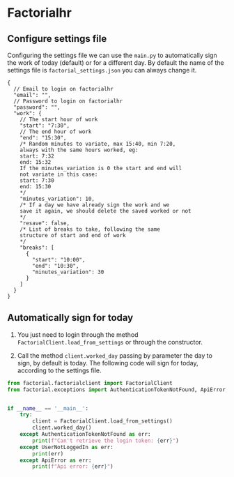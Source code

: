 # Factorialhr

## Configure settings file
Configuring the settings file we can use the `main.py`
to automatically sign the work of today (default) 
or for a different day.
By default the name of the settings file is
`factorial_settings.json` you can always change it.
```json5
{
  // Email to login on factorialhr
  "email": "",
  // Password to login on factorialhr
  "password": "",
  "work": {
    // The start hour of work 
    "start": "7:30",
    // The end hour of work
    "end": "15:30",
    /* Random minutes to variate, max 15:40, min 7:20,
    always with the same hours worked, eg:
    start: 7:32
    end: 15:32
    If the minutes_variation is 0 the start and end will
    not variate in this case:
    start: 7:30
    end: 15:30
    */
    "minutes_variation": 10,
    /* If a day we have already sign the work and we
    save it again, we should delete the saved worked or not 
    */
    "resave": false,
    /* List of breaks to take, following the same
    structure of start and end of work
    */
    "breaks": [
      {
        "start": "10:00",
        "end": "10:30",
        "minutes_variation": 30
      }
    ]
  }
}
```

## Automatically sign for today
1. You just need to login through the method
`FactorialClient.load_from_settings` or through the
constructor.

2. Call the method `client.worked_day` passing by
parameter the day to sign, by default is today. The
following code will sign for today, according to
the settings file.

```python
from factorial.factorialclient import FactorialClient
from factorial.exceptions import AuthenticationTokenNotFound, ApiError, UserNotLoggedIn


if __name__ == '__main__':
    try:
        client = FactorialClient.load_from_settings()
        client.worked_day()
    except AuthenticationTokenNotFound as err:
        print(f"Can't retrieve the login token: {err}")
    except UserNotLoggedIn as err:
        print(err)
    except ApiError as err:
        print(f"Api error: {err}")
```